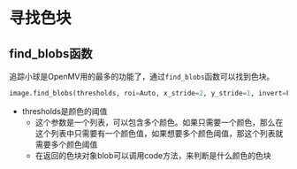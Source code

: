 # 寻找色块
## find_blobs函数
追踪小球是OpenMV用的最多的功能了，通过`find_blobs`函数可以找到色块。
```python
image.find_blobs(thresholds, roi=Auto, x_stride=2, y_stride=1, invert=False, area_threshold=10, pixels_threshold=10, merge=False, margin=0, threshold_cb=None, merge_cb=None)
```
+ thresholds是颜色的阈值
	+ 这个参数是一个列表，可以包含多个颜色。如果只需要一个颜色，那么在这个列表中只需要有一个颜色值，如果想要多个颜色阈值，那这个列表就需要多个颜色阈值
	+ 在返回的色块对象blob可以调用code方法，来判断是什么颜色的色块
